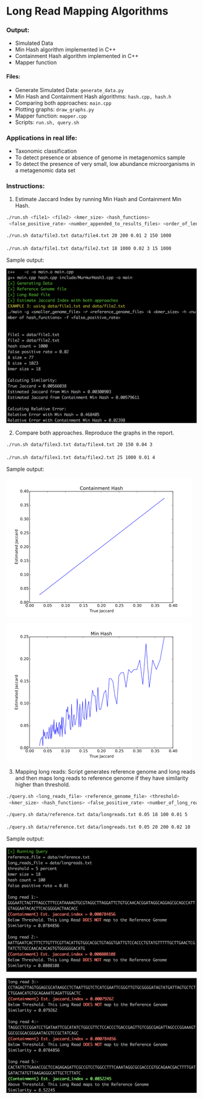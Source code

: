 # Long Read Mapping Algorithms

### Output:
- Simulated Data
- Min Hash algorithm implemented in C++
- Containment Hash algorithm implemented in C++
- Mapper function

####	Files:
- Generate Simulated Data: ```generate_data.py```
- Min Hash and Containment Hash algorithms:  ```hash.cpp, hash.h```
- Comparing both approaches: ```main.cpp```
- Plotting graphs: ```draw_graphs.py```
- Mapper function: ```mapper.cpp```
- Scripts: ```run.sh, query.sh```

###	Applications in real life:
-	Taxonomic classification
-	To detect presence or absence of genome in metagenomics sample
-	To detect the presence of very small, low abundance microorganisms in a metagenomic data set

### Instructions:

1. Estimate Jaccard Index by running Min Hash and Containment Min Hash.

```bash
./run.sh <file1> <file2> <kmer_size> <hash_functions>
 <false_positive_rate> <number_appended_to_results_files> <order_of_len_A> <order_of_len_B>
 ```

```bash
./run.sh data/file3.txt data/file4.txt 20 200 0.01 2 150 1000

./run.sh data/file1.txt data/file2.txt 18 1000 0.02 3 15 1000
```

Sample output:

![output1](https://raw.githubusercontent.com/pponakala/longreadsmapping/master/images/img1.png)


2. Compare both approaches. Reproduce the graphs in the report.

```bash
./run.sh data/filex3.txt data/filex4.txt 20 150 0.04 3

./run.sh data/filex1.txt data/filex2.txt 25 1000 0.01 4
```

Sample output:

![output2](https://raw.githubusercontent.com/pponakala/longreadsmapping/master/images/img2.png)

![output3](https://raw.githubusercontent.com/pponakala/longreadsmapping/master/images/img3.png)

3. Mapping long reads: Script generates reference genome and long reads and then maps long reads to reference genome
  if they have similarity higher than threshold.
```bash
./query.sh <long_reads_file> <reference_genome_file> <threshold>
 <kmer_size> <hash_functions> <false_positive_rate> <number_of_long_reads_to_generate>
```
```bash
./query.sh data/reference.txt data/longreads.txt 0.05 18 100 0.01 5

./query.sh data/reference.txt data/longreads.txt 0.05 20 200 0.02 10
```

Sample output:

![output4](https://raw.githubusercontent.com/pponakala/longreadsmapping/master/images/img4.png)

![output5](https://raw.githubusercontent.com/pponakala/longreadsmapping/master/images/img5.png)
